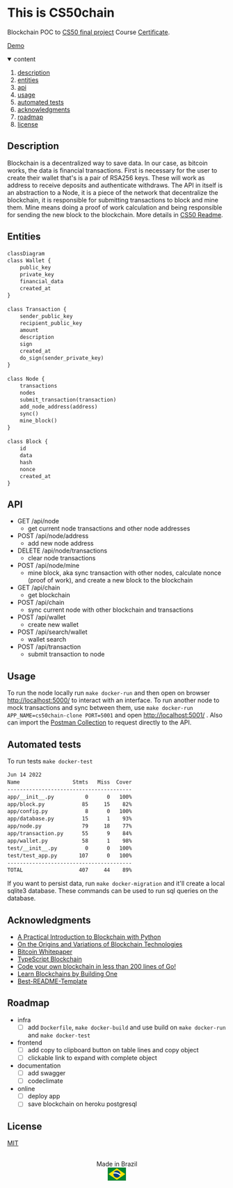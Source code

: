 # This is CS50chain

Blockchain POC to [CS50 final project](https://cs50.harvard.edu/x/2022/project/)
Course [Certificate](./assets/CS50x.pdf).
<!-- certificate from https://certificates.cs50.io/3fc935e2-a295-47c9-9dd4-3658ddfb84e7.pdf?size=A4 -->

[Demo](https://youtu.be/hocXsAqws4o)

<details open>
  <summary>content</summary>
  <ol>
    <li><a href="#description">description</a></li>
    <li><a href="#entities">entities</a></li>
    <li><a href="#api">api</a></li>
    <li><a href="#usage">usage</a></li>
    <li><a href="#automated-tests">automated tests</a></li>
    <li><a href="#acknowledgments">acknowledgments</a></li>
    <li><a href="#roadmap">roadmap</a></li>
    <li><a href="#license">license</a></li>
  </ol>
</details>


## Description

Blockchain is a decentralized way to save data. In our case, as bitcoin works, the data is financial transactions.
First is necessary for the user to create their wallet that's is a pair of RSA256 keys. These will work as address to receive deposits and authenticate withdraws.
The API in itself is an abstraction to a Node, it is a piece of the network that decentralize the blockchain, it is responsible for submitting transactions to block and mine them.
Mine means doing a proof of work calculation and being responsible for sending the new block to the blockchain.
More details in [CS50 Readme](https://github.com/victorabarros/CS50chain/blob/main/README.cs50.md#description).

## Entities

```mermaid
classDiagram
class Wallet {
    public_key
    private_key
    financial_data
    created_at
}

class Transaction {
    sender_public_key
    recipient_public_key
    amount
    description
    sign
    created_at
    do_sign(sender_private_key)
}

class Node {
    transactions
    nodes
    submit_transaction(transaction)
    add_node_address(address)
    sync()
    mine_block()
}

class Block {
    id
    data
    hash
    nonce
    created_at
}
```

## API

- GET /api/node
  - get current node transactions and other node addresses
- POST /api/node/address
  - add new node address
- DELETE /api/node/transactions
  - clear node transactions
- POST /api/node/mine
  - mine block, aka sync transaction with other nodes, calculate nonce (proof of work), and create a new block to the blockchain
- GET /api/chain
  - get blockchain
- POST /api/chain
  - sync current node with other blockchain and transactions
- POST /api/wallet
  - create new wallet
- POST /api/search/wallet
  - wallet search
- POST /api/transaction
  - submit transaction to node

## Usage

To run the node locally run `make docker-run` and then open on browser <http://localhost:5000/> to interact with an interface.
To run another node to mock transactions and sync between them, use `make docker-run APP_NAME=cs50chain-clone PORT=5001` and open <http://localhost:5001/> .
Also can import the [Postman Collection](https://github.com/victorabarros/CS50chain/blob/main/cs50chain.postman_collection.json) to request directly to the API.

## Automated tests

To run tests `make docker-test`

```sh
Jun 14 2022
Name                 Stmts   Miss  Cover
----------------------------------------
app/__init__.py          0      0   100%
app/block.py            85     15    82%
app/config.py            8      0   100%
app/database.py         15      1    93%
app/node.py             79     18    77%
app/transaction.py      55      9    84%
app/wallet.py           58      1    98%
test/__init__.py         0      0   100%
test/test_app.py       107      0   100%
----------------------------------------
TOTAL                  407     44    89%
```

If you want to persist data, run `make docker-migration` and it'll create a local sqlite3 database. These commands can be used to run sql queries on the database.

## Acknowledgments

- [A Practical Introduction to Blockchain with Python](http://adilmoujahid.com/posts/2018/03/intro-blockchain-bitcoin-python/)
- [On the Origins and Variations of Blockchain Technologies](https://arxiv.org/abs/1810.06130)
- [Bitcoin Whitepaper](https://bitcoin.org/bitcoin.pdf)
- [TypeScript Blockchain](https://github.com/khaosdoctor/typescript-blockchain)
- [Code your own blockchain in less than 200 lines of Go!](https://mycoralhealth.medium.com/code-your-own-blockchain-in-less-than-200-lines-of-go-e296282bcffc)
- [Learn Blockchains by Building One](https://medium.com/@vanflymen/learn-blockchains-by-building-one-117428612f46)
- [Best-README-Template](https://github.com/othneildrew/Best-README-Template)

## Roadmap

- infra
  - [ ] add `Dockerfile`, `make docker-build` and use build on `make docker-run` and `make docker-test`
- frontend
  - [ ] add copy to clipboard button on table lines and copy object
  - [ ] clickable link to expand with complete object
- documentation
  - [ ] add swagger
  - [ ] codeclimate
- online
  - [ ] deploy app
  - [ ] save blockchain on heroku postgresql

## License

[MIT](https://github.com/victorabarros/CS50chain/blob/main/LICENSE)

<p align="center">
  <br/>
  Made in Brazil
  <br/>
  <img src="assets/brazil_flag.png" height="30px"/>
</p>
